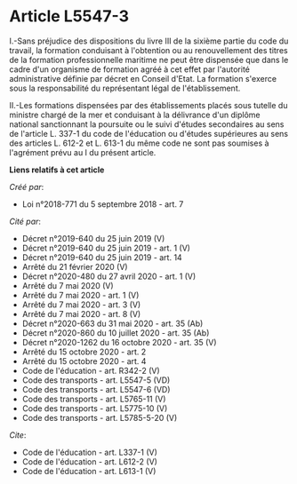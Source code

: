 # Article L5547-3

I.-Sans préjudice des dispositions du livre III de la sixième partie du code du travail, la formation conduisant à
l'obtention ou au renouvellement des titres de la formation professionnelle maritime ne peut être dispensée que dans le cadre
d'un organisme de formation agréé à cet effet par l'autorité administrative définie par décret en Conseil d'Etat. La
formation s'exerce sous la responsabilité du représentant légal de l'établissement. 

II.-Les formations dispensées par des établissements placés sous tutelle du ministre chargé de la mer et conduisant à la
délivrance d'un diplôme national sanctionnant la poursuite ou le suivi d'études secondaires au sens de l'article L. 337-1 du
code de l'éducation ou d'études supérieures au sens des articles L. 612-2 et L. 613-1 du même code ne sont pas soumises à
l'agrément prévu au I du présent article.

**Liens relatifs à cet article**

_Créé par_:

  - Loi n°2018-771 du 5 septembre 2018 - art. 7

_Cité par_:

  - Décret n°2019-640 du 25 juin 2019 (V)
  - Décret n°2019-640 du 25 juin 2019 - art. 1 (V)
  - Décret n°2019-640 du 25 juin 2019 - art. 14
  - Arrêté du 21 février 2020 (V)
  - Décret n°2020-480 du 27 avril 2020 - art. 1 (V)
  - Arrêté du 7 mai 2020 (V)
  - Arrêté du 7 mai 2020 - art. 1 (V)
  - Arrêté du 7 mai 2020 - art. 3 (V)
  - Arrêté du 7 mai 2020 - art. 8 (V)
  - Décret n°2020-663 du 31 mai 2020 - art. 35 (Ab)
  - Décret n°2020-860 du 10 juillet 2020 - art. 35 (Ab)
  - Décret n°2020-1262 du 16 octobre 2020 - art. 35 (V)
  - Arrêté du 15 octobre 2020 - art. 2
  - Arrêté du 15 octobre 2020 - art. 4
  - Code de l'éducation - art. R342-2 (V)
  - Code des transports - art. L5547-5 (VD)
  - Code des transports - art. L5547-6 (VD)
  - Code des transports - art. L5765-11 (V)
  - Code des transports - art. L5775-10 (V)
  - Code des transports - art. L5785-5-20 (V)

_Cite_:

  - Code de l'éducation - art. L337-1 (V)
  - Code de l'éducation - art. L612-2 (V)
  - Code de l'éducation - art. L613-1 (V)
